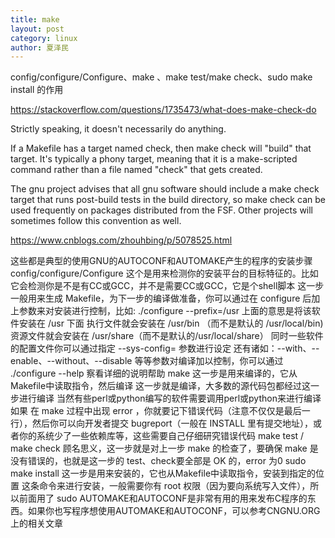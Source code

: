 ```yaml
---
title: make
layout: post
category: linux
author: 夏泽民
---
```

config/configure/Configure、make 、make test/make check、sudo make install 的作用

https://stackoverflow.com/questions/1735473/what-does-make-check-do

Strictly speaking, it doesn't necessarily do anything.

If a Makefile has a target named check, then make check will "build" that target. It's typically a phony target, meaning that it is a make-scripted command rather than a file named "check" that gets created.

The gnu project advises that all gnu software should include a make check target that runs post-build tests in the build directory, so make check can be used frequently on packages distributed from the FSF. Other projects will sometimes follow this convention as well.
<!-- more -->
https://www.cnblogs.com/zhouhbing/p/5078525.html

这些都是典型的使用GNU的AUTOCONF和AUTOMAKE产生的程序的安装步骤
config/configure/Configure
这个是用来检测你的安装平台的目标特征的。比如它会检测你是不是有CC或GCC，并不是需要CC或GCC，它是个shell脚本
这一步一般用来生成 Makefile，为下一步的编译做准备，你可以通过在 configure 后加上参数来对安装进行控制，比如:
./configure --prefix=/usr
上面的意思是将该软件安装在 /usr 下面
执行文件就会安装在 /usr/bin （而不是默认的 /usr/local/bin)
资源文件就会安装在 /usr/share（而不是默认的/usr/local/share）
同时一些软件的配置文件你可以通过指定 --sys-config= 参数进行设定
还有诸如：--with、--enable、--without、--disable 等等参数对编译加以控制，你可以通过 ./configure --help 察看详细的说明帮助
make
这一步是用来编译的，它从Makefile中读取指令，然后编译
这一步就是编译，大多数的源代码包都经过这一步进行编译
当然有些perl或python编写的软件需要调用perl或python来进行编译
如果 在 make 过程中出现 error ，你就要记下错误代码（注意不仅仅是最后一行），然后你可以向开发者提交 bugreport（一般在 INSTALL 里有提交地址），或者你的系统少了一些依赖库等，这些需要自己仔细研究错误代码
make test / make check
顾名思义，这一步就是对上一步 make 的检查了，要确保 make 是没有错误的，也就是这一步的 test、check要全部是 OK 的，error 为0
sudo make install
这一步是用来安装的，它也从Makefile中读取指令，安装到指定的位置
这条命令来进行安装，一般需要你有 root 权限（因为要向系统写入文件），所以前面用了 sudo
AUTOMAKE和AUTOCONF是非常有用的用来发布C程序的东西。如果你也写程序想使用AUTOMAKE和AUTOCONF，可以参考CNGNU.ORG上的相关文章

